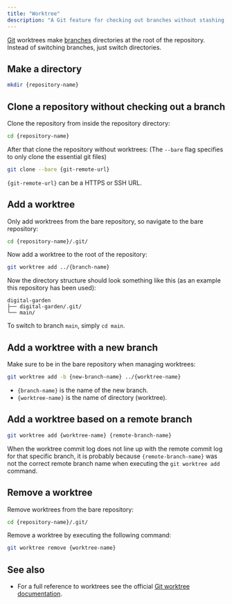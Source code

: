 ```yaml
---
title: "Worktree"
description: "A Git feature for checking out branches without stashing or popping changes"
---
```


[Git](git) worktrees make [branches](branch) directories at the root of the repository.
Instead of switching branches, just switch directories.

## Make a directory
```sh
mkdir {repository-name}
```

## Clone a repository without checking out a branch
Clone the repository from inside the repository directory:

```sh
cd {repository-name}
```

After that clone the repository without worktrees: (The `--bare` flag
specifies to only clone the essential git files)

```sh
git clone --bare {git-remote-url}
```

`{git-remote-url}` can be a HTTPS or SSH URL.

## Add a worktree
Only add worktrees from the bare repository, so navigate to the bare
repository:

```sh
cd {repository-name}/.git/
```

Now add a worktree to the root of the repository:

```sh
git worktree add ../{branch-name}
```

Now the directory structure should look something like this (as an
example this repository has been used):

    digital-garden
    ├── digital-garden/.git/
    └── main/

To switch to branch `main`, simply `cd main`.

## Add a worktree with a new branch
Make sure to be in the bare repository when managing worktrees:

```sh
git worktree add -b {new-branch-name} ../{worktree-name}
```

-   `{branch-name}` is the name of the new branch.
-   `{worktree-name}` is the name of directory (worktree).

## Add a worktree based on a remote branch
```sh
git worktree add {worktree-name} {remote-branch-name}
```

When the worktree commit log does not line up with the remote commit log
for that specific branch, it is probably because
`{remote-branch-name}` was not the correct remote branch name
when executing the `git worktree add` command.

## Remove a worktree
Remove worktrees from the bare repository:

```sh
cd {repository-name}/.git/
```

Remove a worktree by executing the following command:

```sh
git worktree remove {worktree-name}
```

## See also
-   For a full reference to worktrees see the official [Git worktree
    documentation](https://git-scm.com/docs/git-worktree).
